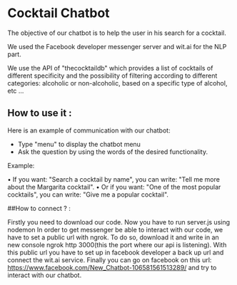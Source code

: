 # Cocktail Chatbot


The objective of our chatbot is to help the user in his search for a cocktail.

We used the Facebook developer messenger server and wit.ai for the NLP part.

We use the API of "thecocktaildb" which provides a list of cocktails of different specificity and the possibility of filtering according to different categories: alcoholic or non-alcoholic, based on a specific type of alcohol, etc ...

## How to use it :
Here is an example of communication with our chatbot:

-	Type "menu" to display the chatbot menu
-	Ask the question by using the words of the desired functionality.

Example: 

•	If you want: "Search a cocktail by name", you can write: "Tell me more about the Margarita cocktail".
•	Or if you want: "One of the most popular cocktails", you can write: "Give me a popular cocktail".

##How to connect ? :

Firstly you need to download our code.
Now you have to run server.js using nodemon
In order to get messenger be able to interact with our code, we have to set a public url with ngrok. To do so, download it and write in an new console ngrok http 3000(this the port where our api is listening). With this public url you have to set up in facebook developer a back up url and connect the wit.ai service. 
Finally you can go on facebook on this url: https://www.facebook.com/New_Chatbot-106581561513289/ and try to interact with our chatbot.

